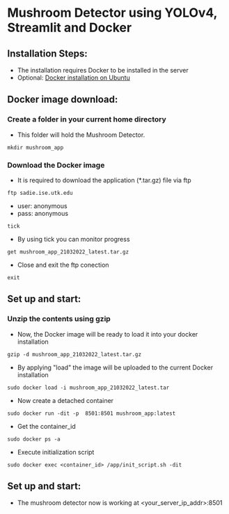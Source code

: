 # Mushroom Detector using YOLOv4, Streamlit and Docker

## Installation Steps:

* The installation requires Docker to be installed in the server
* Optional: [Docker installation on Ubuntu](https://docs.docker.com/engine/install/ubuntu/)

## Docker image download:

### Create a folder in your current home directory

* This folder will hold the Mushroom Detector.

```shell
mkdir mushroom_app
```

### Download the Docker image

* It is required to download the application (*.tar.gz) file via ftp

```shell
ftp sadie.ise.utk.edu

```
* user: anonymous
* pass: anonymous


```shell
tick
```

* By using tick you can monitor progress

```shell
get mushroom_app_21032022_latest.tar.gz
```

* Close and exit the ftp conection

```shell
exit
```

## Set up and start:

### Unzip the contents using gzip

* Now, the Docker image will be ready to load it into your docker installation

```shell
gzip -d mushroom_app_21032022_latest.tar.gz
```
* By applying "load" the image will be uploaded to the current Docker installation

```shell
sudo docker load -i mushroom_app_21032022_latest.tar
```

* Now create a detached container

```shell
sudo docker run -dit -p  8501:8501 mushroom_app:latest
```

* Get the container_id
```shell
sudo docker ps -a
```

* Execute initialization script
```shell
sudo docker exec <container_id> /app/init_script.sh -dit
```

## Set up and start:

* The mushroom detector now is working at <your_server_ip_addr>:8501





